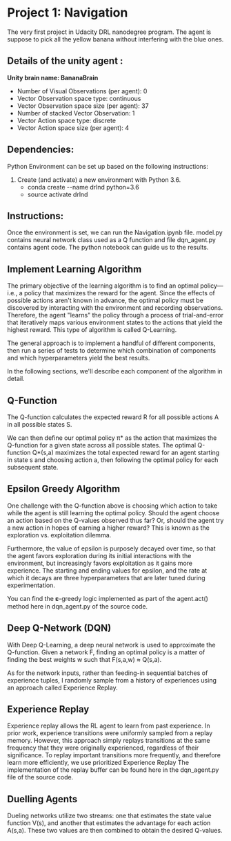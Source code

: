 # Project 1: Navigation

The very first project in Udacity DRL nanodegree program. The agent is suppose to pick all the yellow banana without interfering with the blue ones.

## Details of the unity agent :
		
__Unity brain name: BananaBrain__
* Number of Visual Observations (per agent): 0
* Vector Observation space type: continuous
* Vector Observation space size (per agent): 37
* Number of stacked Vector Observation: 1
* Vector Action space type: discrete
* Vector Action space size (per agent): 4

## Dependencies:

Python Environment can be set up based on the following instructions:

1. Create (and activate) a new environment with Python 3.6.
	* conda create --name drlnd python=3.6
	* source activate drlnd

## Instructions:

Once the environment is set, we can run the Navigation.ipynb file. model.py contains neural network class used as a Q function and file dqn_agent.py contains agent code.
The python notebook can guide us to the results.
       
## Implement Learning Algorithm
The primary objective of the learning algorithm is to find an optimal policy—i.e., a policy that maximizes the reward for the agent. Since the effects of possible actions aren't known in advance, the optimal policy must be discovered by interacting with the environment and recording observations. Therefore, the agent "learns" the policy through a process of trial-and-error that iteratively maps various environment states to the actions that yield the highest reward. This type of algorithm is called Q-Learning.

The general approach is to implement a handful of different components, then run a series of tests to determine which combination of components and which hyperparameters yield the best results.

In the following sections, we'll describe each component of the algorithm in detail.

## Q-Function
The Q-function calculates the expected reward R for all possible actions A in all possible states S.

We can then define our optimal policy π* as the action that maximizes the Q-function for a given state across all possible states. The optimal Q-function Q*(s,a) maximizes the total expected reward for an agent starting in state s and choosing action a, then following the optimal policy for each subsequent state.

## Epsilon Greedy Algorithm
One challenge with the Q-function above is choosing which action to take while the agent is still learning the optimal policy. Should the agent choose an action based on the Q-values observed thus far? Or, should the agent try a new action in hopes of earning a higher reward? This is known as the exploration vs. exploitation dilemma.

Furthermore, the value of epsilon is purposely decayed over time, so that the agent favors exploration during its initial interactions with the environment, but increasingly favors exploitation as it gains more experience. The starting and ending values for epsilon, and the rate at which it decays are three hyperparameters that are later tuned during experimentation.

You can find the 𝛆-greedy logic implemented as part of the agent.act() method here in dqn_agent.py of the source code.

## Deep Q-Network (DQN)
With Deep Q-Learning, a deep neural network is used to approximate the Q-function. Given a network F, finding an optimal policy is a matter of finding the best weights w such that F(s,a,w) ≈ Q(s,a).

As for the network inputs, rather than feeding-in sequential batches of experience tuples, I randomly sample from a history of experiences using an approach called Experience Replay.

## Experience Replay
Experience replay allows the RL agent to learn from past experience.
In prior work, experience transitions were uniformly sampled from a replay memory. However, this approach simply replays transitions at the same frequency that they were originally experienced, regardless of their significance. To replay important transitions more frequently, and therefore learn more efficiently, we use prioritized Experience Replay
The implementation of the replay buffer can be found here in the dqn_agent.py file of the source code.

## Duelling Agents
Dueling networks utilize two streams: one that estimates the state value function V(s), and another that estimates the advantage for each action A(s,a). These two values are then combined to obtain the desired Q-values.

